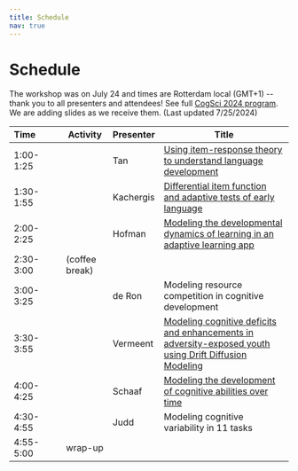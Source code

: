 ```yaml
---
title: Schedule
nav: true
---
```


# Schedule

The workshop was on July 24 and times are Rotterdam local (GMT+1) -- thank you to all presenters and attendees! See full [CogSci 2024 program](https://cognitivesciencesociety.org/program/). 
We are adding slides as we receive them. (Last updated 7/25/2024)

| Time&nbsp;&nbsp;&nbsp;&nbsp;&nbsp;&nbsp;&nbsp;&nbsp;&nbsp; | Activity         | Presenter  | Title                                                      |
| ------------ | -------------- | ---------- | --------------------------------------------------------------- |
| 1:00-1:25    |                | Tan        | [Using item-response theory to understand language development](slides/Tan-case-for-psychometrics.pdf)   |
| 1:30-1:55    |                | Kachergis  | [Differential item function and adaptive tests of early language](slides/Kachergis-DIF-CAT-CDI.pdf) |
| 2:00-2:25    |                | Hofman     | [Modeling the developmental dynamics of learning in an adaptive learning app](slides/Hofman-cogsci-2024.pdf) |
| 2:30-3:00  | (coffee break) |            |                                                                 |
| 3:00-3:25  |                | de Ron     | Modeling resource competition in cognitive development          |
| 3:30-3:55  |                | Vermeent   | [Modeling cognitive deficits and enhancements in adversity-exposed youth using Drift Diffusion Modeling](https://www.stefan-vermeent.nl/slides/cogsci2024_vermeent.pdf) |
| 4:00-4:25  |                | Schaaf     | [Modeling the development of cognitive abilities over time](Schaaf-timeseries.pdf)       |
| 4:30-4:55  |                | Judd       | Modeling cognitive variability in 11 tasks                      |
| 4:55-5:00  | wrap-up        |            |      |
